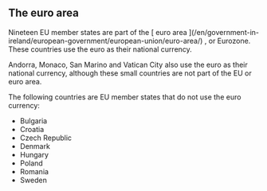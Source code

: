 ##  The euro area

Nineteen EU member states are part of the [ euro area ](/en/government-in-
ireland/european-government/european-union/euro-area/) , or Eurozone. These
countries use the euro as their national currency.

Andorra, Monaco, San Marino and Vatican City also use the euro as their
national currency, although these small countries are not part of the EU or
euro area.

The following countries are EU member states that do not use the euro
currency:

  * Bulgaria 
  * Croatia 
  * Czech Republic 
  * Denmark 
  * Hungary 
  * Poland 
  * Romania 
  * Sweden 
